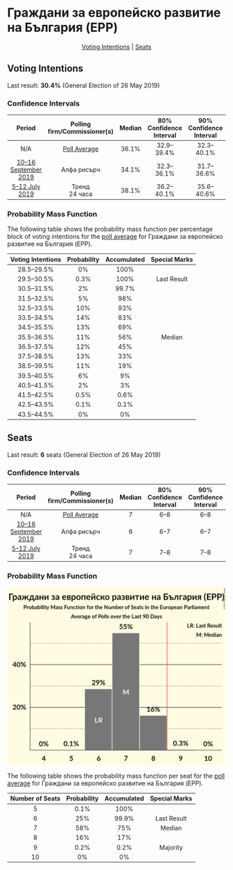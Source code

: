 # Граждани за европейско развитие на България (EPP)

<p align="center"><a href="#voting-intentions">Voting Intentions</a> | <a href="#seats">Seats</a></p>

## Voting Intentions

Last result: **30.4%** (General Election of 26 May 2019)

### Confidence Intervals

| Period     | Polling firm/Commissioner(s) | Median | 80% Confidence Interval | 90% Confidence Interval | 95% Confidence Interval | 99% Confidence Interval |
|:----------:|:----------------:|:-----------:|:-----------------------:|:-----------------------:|:-----------------------:|:-----------------------:|
| N/A | [Poll Average](average.html) | 36.1% | 32.9–39.4% | 32.3–40.1% | 31.7–40.6% | 30.7–41.7% |
| [10–16 September 2019](2019-09-16-Алфарисърч.html) | Алфа рисърч | 34.1% | 32.3–36.1% | 31.7–36.6% | 31.3–37.1% | 30.4–38.0% |
| [5–12 July 2019](2019-07-12-Тренд.html) | Тренд <br> 24 часа | 38.1% | 36.2–40.1% | 35.6–40.6% | 35.1–41.1% | 34.2–42.1% |

### Probability Mass Function

The following table shows the probability mass function per percentage block of voting intentions for the [poll average](average.html) for Граждани за европейско развитие на България (EPP).

| Voting Intentions | Probability | Accumulated | Special Marks |
|:-----------------:|:-----------:|:-----------:|:-------------:|
| 28.5–29.5% | 0% | 100% |  |
| 29.5–30.5% | 0.3% | 100% | Last Result |
| 30.5–31.5% | 2% | 99.7% |  |
| 31.5–32.5% | 5% | 98% |  |
| 32.5–33.5% | 10% | 93% |  |
| 33.5–34.5% | 14% | 83% |  |
| 34.5–35.5% | 13% | 69% |  |
| 35.5–36.5% | 11% | 56% | Median |
| 36.5–37.5% | 12% | 45% |  |
| 37.5–38.5% | 13% | 33% |  |
| 38.5–39.5% | 11% | 19% |  |
| 39.5–40.5% | 6% | 9% |  |
| 40.5–41.5% | 2% | 3% |  |
| 41.5–42.5% | 0.5% | 0.6% |  |
| 42.5–43.5% | 0.1% | 0.1% |  |
| 43.5–44.5% | 0% | 0% |  |


## Seats

Last result: **6** seats (General Election of 26 May 2019)

### Confidence Intervals

| Period     | Polling firm/Commissioner(s) | Median | 80% Confidence Interval | 90% Confidence Interval | 95% Confidence Interval | 99% Confidence Interval |
|:----------:|:----------------:|:------:|:-----------------------:|:-----------------------:|:-----------------------:|:-----------------------:|
| N/A | [Poll Average](average.html) | 7 | 6–8 | 6–8 | 6–8 | 6–8 |
| [10–16 September 2019](2019-09-16-Алфарисърч.html) | Алфа рисърч | 6 | 6–7 | 6–7 | 6–7 | 6–7 |
| [5–12 July 2019](2019-07-12-Тренд.html) | Тренд <br> 24 часа | 7 | 7–8 | 7–8 | 7–8 | 6–8 |

### Probability Mass Function

![Graph with seats probability mass function not yet produced](average-seats-pmf-гражданизаевропейскоразвитиенабългарияepp.png "Seats Probability Mass Function")

The following table shows the probability mass function per seat for the [poll average](average.html) for Граждани за европейско развитие на България (EPP).

| Number of Seats | Probability | Accumulated | Special Marks |
|:---------------:|:-----------:|:-----------:|:-------------:|
| 5 | 0.1% | 100% |  |
| 6 | 25% | 99.9% | Last Result |
| 7 | 58% | 75% | Median |
| 8 | 16% | 17% |  |
| 9 | 0.2% | 0.2% | Majority |
| 10 | 0% | 0% |  |


